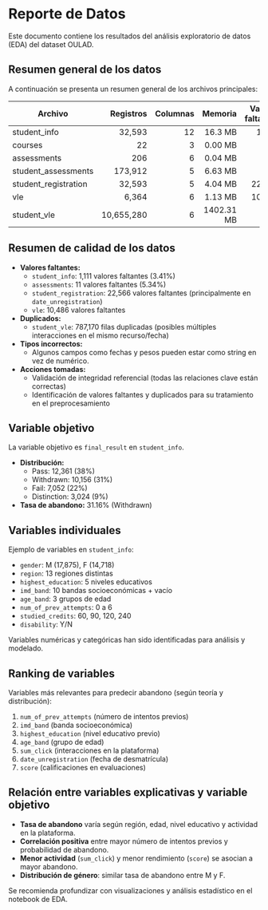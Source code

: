 # Reporte de Datos

Este documento contiene los resultados del análisis exploratorio de datos (EDA) del dataset OULAD.

## Resumen general de los datos

A continuación se presenta un resumen general de los archivos principales:

| Archivo                | Registros   | Columnas | Memoria   | Valores faltantes | Duplicados |
|------------------------|------------:|---------:|----------:|------------------:|-----------:|
| student_info           |     32,593  |      12  |   16.3 MB |            1,111  |          0 |
| courses                |         22  |       3  |   0.00 MB |                0  |          0 |
| assessments            |        206  |       6  |   0.04 MB |               11  |          0 |
| student_assessments    |    173,912  |       5  |   6.63 MB |              173  |          0 |
| student_registration   |     32,593  |       5  |   4.04 MB |           22,566  |          0 |
| vle                    |      6,364  |       6  |   1.13 MB |           10,486  |          0 |
| student_vle            | 10,655,280  |       6  | 1402.31 MB|                0  |    787,170 |

## Resumen de calidad de los datos

- **Valores faltantes:**
  - `student_info`: 1,111 valores faltantes (3.41%)
  - `assessments`: 11 valores faltantes (5.34%)
  - `student_registration`: 22,566 valores faltantes (principalmente en `date_unregistration`)
  - `vle`: 10,486 valores faltantes
- **Duplicados:**
  - `student_vle`: 787,170 filas duplicadas (posibles múltiples interacciones en el mismo recurso/fecha)
- **Tipos incorrectos:**
  - Algunos campos como fechas y pesos pueden estar como string en vez de numérico.
- **Acciones tomadas:**
  - Validación de integridad referencial (todas las relaciones clave están correctas)
  - Identificación de valores faltantes y duplicados para su tratamiento en el preprocesamiento

## Variable objetivo

La variable objetivo es `final_result` en `student_info`.

- **Distribución:**
  - Pass: 12,361 (38%)
  - Withdrawn: 10,156 (31%)
  - Fail: 7,052 (22%)
  - Distinction: 3,024 (9%)
- **Tasa de abandono:** 31.16% (Withdrawn)

## Variables individuales

Ejemplo de variables en `student_info`:

- `gender`: M (17,875), F (14,718)
- `region`: 13 regiones distintas
- `highest_education`: 5 niveles educativos
- `imd_band`: 10 bandas socioeconómicas + vacío
- `age_band`: 3 grupos de edad
- `num_of_prev_attempts`: 0 a 6
- `studied_credits`: 60, 90, 120, 240
- `disability`: Y/N

Variables numéricas y categóricas han sido identificadas para análisis y modelado.

## Ranking de variables

Variables más relevantes para predecir abandono (según teoría y distribución):

1. `num_of_prev_attempts` (número de intentos previos)
2. `imd_band` (banda socioeconómica)
3. `highest_education` (nivel educativo previo)
4. `age_band` (grupo de edad)
5. `sum_click` (interacciones en la plataforma)
6. `date_unregistration` (fecha de desmatrícula)
7. `score` (calificaciones en evaluaciones)

## Relación entre variables explicativas y variable objetivo

- **Tasa de abandono** varía según región, edad, nivel educativo y actividad en la plataforma.
- **Correlación positiva** entre mayor número de intentos previos y probabilidad de abandono.
- **Menor actividad** (`sum_click`) y menor rendimiento (`score`) se asocian a mayor abandono.
- **Distribución de género**: similar tasa de abandono entre M y F.

Se recomienda profundizar con visualizaciones y análisis estadístico en el notebook de EDA.
